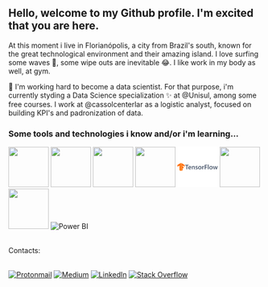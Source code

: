 
## Hello, welcome to my Github profile. I'm excited that you are here.

At this moment i live in Florianópolis, a city from Brazil's south, known for the great technological environment and their amazing island. I love surfing some waves 🌊, some wipe outs are inevitable 😂. I like work in my body as well, at gym.

🔨 I'm working hard to become a data scientist. For that purpose, i'm currently styding a Data Science specialization ✨ at @Unisul, among some free courses. I work at @cassolcenterlar as a logistic analyst, focused on building KPI's and padronization of data.

### Some tools and technologies i know and/or i'm learning...
<img src="https://cdn.jsdelivr.net/gh/devicons/devicon/icons/python/python-original.svg" width="80" height="80"/>  <img src="https://cdn.jsdelivr.net/gh/devicons/devicon/icons/numpy/numpy-original-wordmark.svg" width="80" height="80"/>  <img src="https://cdn.jsdelivr.net/gh/devicons/devicon/icons/jupyter/jupyter-original-wordmark.svg" width="80" height="80"/>  <img src="https://cdn.jsdelivr.net/gh/devicons/devicon/icons/pandas/pandas-original-wordmark.svg" width="80" height="80"/>  <img src="https://raw.githubusercontent.com/devicons/devicon/master/icons/tensorflow/tensorflow-original-wordmark.svg" width="80" height="80"/>  <img src="https://cdn.jsdelivr.net/gh/devicons/devicon/icons/git/git-original.svg" width="80" height="80"/>  <img src="https://cdn.jsdelivr.net/gh/devicons/devicon/icons/amazonwebservices/amazonwebservices-original-wordmark.svg" width="80" height="80"/>
![Power BI](https://raw.githubusercontent.com/microsoft/PowerBI-Icons/main/SVG/Desktop.svg?raw=true)

<br>
Contacts:

</br><a href = "mailto:ca3tan0@proton.me">![Protonmail](https://img.shields.io/badge/ProtonMail-8B89CC?style=for-the-badge&logo=protonmail&logoColor=white)</a>  <a href = "https://medium.com/@ca3tan0">![Medium](https://img.shields.io/badge/Medium-12100E?style=for-the-badge&logo=medium&logoColor=white)</a>  <a href = "https://www.linkedin.com/in/joaofelipecaetanooliveira">![LinkedIn](https://img.shields.io/badge/linkedin-%230077B5.svg?style=for-the-badge&logo=linkedin&logoColor=white)</a>  <a href = "https://stackoverflow.com/users/15796110/ca3tan0">![Stack Overflow](https://img.shields.io/badge/-Stackoverflow-FE7A16?style=for-the-badge&logo=stack-overflow&logoColor=white)</a>
